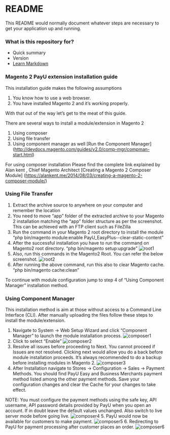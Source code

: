 # README #

This README would normally document whatever steps are necessary to get your application up and running.

### What is this repository for? ###

* Quick summary
* Version
* [Learn Markdown](https://bitbucket.org/tutorials/markdowndemo)

### Magento 2 PayU extension installation guide ###

This installation guide makes the following assumptions

1. You know how to use a web browser.
2. You have installed Magento 2 and it’s working properly.

With that out of the way let’s get to the meat of this guide.

There are several ways to install a module/extension in Magento 2

1. Using composer
2. Using file transfer
3. Using component manager as well [Run the Component Manager] (http://devdocs.magento.com/guides/v2.0/comp-mgr/compman-start.html)

For using composer installation Please find the complete link explained by Alan kent , Chief Magento Architect [Creating a Magento 2 Composer Module] (https://alankent.me/2014/08/03/creating-a-magento-2-composer-module/)

### Using File Transfer ###

1. Extract the archive source to anywhere on your computer and remember the location
2. You need to move “app” folder of the extracted archive to your Magento 2 installation matching the “app” folder structure as per the screenshot. This can be achieved with an FTP client such as FileZilla
3. Run the command in your Magento 2 root directory to install the module “php bin/magento module:enable PayU_EasyPlus--clear-static-content”
4. After the successful installation you have to run the command on Magento2 root directory. “php bin/magento setup:upgrade”
![root1](https://cloud.githubusercontent.com/assets/5717025/15351203/6e689966-1cde-11e6-8c4b-2d3fd070e546.png)
5. Also, run this commands in the Magento2 Root. You can refer the below screenshot.
![root2](https://cloud.githubusercontent.com/assets/5717025/15351229/90c33138-1cde-11e6-9567-043855351528.png)
6. After running the above command, run this also to clear Magento cache.
“php bin/magento cache:clean”

To continue with module configuration jump to step 4 of “Using Component Manager” installation method.

### Using Component Manager ###

This installation method is aim at those without access to a Command Line Interface (CLI). After manually uploading the files follow these steps to install the module/extension.

1. Navigate to System -> Web Setup Wizard and click “Component Manager” to launch the module installation process.
![composer1](https://cloud.githubusercontent.com/assets/5717025/15351263/c539830e-1cde-11e6-897d-cbcfb4c84ed0.png)
2. Click to select “Enable”
![composer2](https://cloud.githubusercontent.com/assets/5717025/15351283/e3efb016-1cde-11e6-96fc-ab17ea639668.png)
3. Resolve all issues before proceeding to Next. You cannot proceed if Issues are not resolved. Clicking next would allow you do a back before module installation proceeds. It’s always recommended to do a backup before installing modules in Magento 2.
![composer3](https://cloud.githubusercontent.com/assets/5717025/15351312/01ccb7f0-1cdf-11e6-92a7-7ec2c3b60981.png)
4. After Installation navigate to Stores -> Configuration -> Sales -> Payment Methods. You should find PayU Easy and Business Merchants payment method listed among the other payment methods. Save your configuration changes and clear the Cache for your changes to take effect.

NOTE: You must configure the payment methods using the safe key, API username, API password details provided by PayU when you open an account.
If in doubt leave the default values unchanged. Also switch to live server mode before going live.
![composer4](https://cloud.githubusercontent.com/assets/5717025/15351334/26d53c2a-1cdf-11e6-9769-24ff15b1119d.png)
5. PayU would now be available for customers to make payment.
![composer5](https://cloud.githubusercontent.com/assets/5717025/15351365/48152710-1cdf-11e6-9c68-8d8678f14797.png)
6. Redirecting to PayU for payment processing after customer places an order.
![composer6](https://cloud.githubusercontent.com/assets/5717025/15351410/7c3a2464-1cdf-11e6-8ce1-eb2b2ece206e.png)
